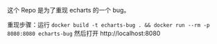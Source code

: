 这个 Repo 是为了重现 echarts 的一个 bug。

重现步骤：运行 `docker build -t echarts-bug . && docker run --rm -p 8080:8080 echarts-bug` 然后打开 http://localhost:8080
